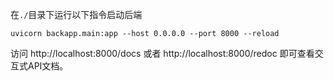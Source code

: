 在``./``目录下运行以下指令启动后端
```shell
uvicorn backapp.main:app --host 0.0.0.0 --port 8000 --reload
```

访问 http://localhost:8000/docs 或者 http://localhost:8000/redoc 即可查看交互式API文档。